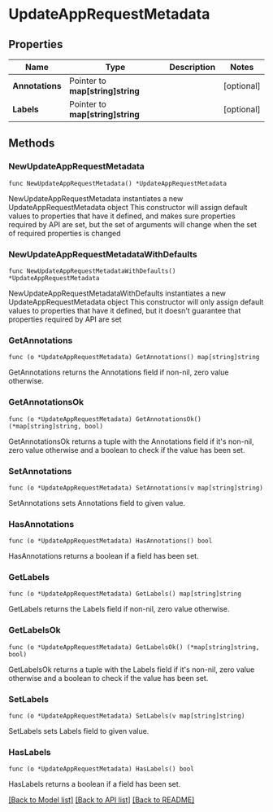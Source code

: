 # UpdateAppRequestMetadata

## Properties

Name | Type | Description | Notes
------------ | ------------- | ------------- | -------------
**Annotations** | Pointer to **map[string]string** |  | [optional] 
**Labels** | Pointer to **map[string]string** |  | [optional] 

## Methods

### NewUpdateAppRequestMetadata

`func NewUpdateAppRequestMetadata() *UpdateAppRequestMetadata`

NewUpdateAppRequestMetadata instantiates a new UpdateAppRequestMetadata object
This constructor will assign default values to properties that have it defined,
and makes sure properties required by API are set, but the set of arguments
will change when the set of required properties is changed

### NewUpdateAppRequestMetadataWithDefaults

`func NewUpdateAppRequestMetadataWithDefaults() *UpdateAppRequestMetadata`

NewUpdateAppRequestMetadataWithDefaults instantiates a new UpdateAppRequestMetadata object
This constructor will only assign default values to properties that have it defined,
but it doesn't guarantee that properties required by API are set

### GetAnnotations

`func (o *UpdateAppRequestMetadata) GetAnnotations() map[string]string`

GetAnnotations returns the Annotations field if non-nil, zero value otherwise.

### GetAnnotationsOk

`func (o *UpdateAppRequestMetadata) GetAnnotationsOk() (*map[string]string, bool)`

GetAnnotationsOk returns a tuple with the Annotations field if it's non-nil, zero value otherwise
and a boolean to check if the value has been set.

### SetAnnotations

`func (o *UpdateAppRequestMetadata) SetAnnotations(v map[string]string)`

SetAnnotations sets Annotations field to given value.

### HasAnnotations

`func (o *UpdateAppRequestMetadata) HasAnnotations() bool`

HasAnnotations returns a boolean if a field has been set.

### GetLabels

`func (o *UpdateAppRequestMetadata) GetLabels() map[string]string`

GetLabels returns the Labels field if non-nil, zero value otherwise.

### GetLabelsOk

`func (o *UpdateAppRequestMetadata) GetLabelsOk() (*map[string]string, bool)`

GetLabelsOk returns a tuple with the Labels field if it's non-nil, zero value otherwise
and a boolean to check if the value has been set.

### SetLabels

`func (o *UpdateAppRequestMetadata) SetLabels(v map[string]string)`

SetLabels sets Labels field to given value.

### HasLabels

`func (o *UpdateAppRequestMetadata) HasLabels() bool`

HasLabels returns a boolean if a field has been set.


[[Back to Model list]](../README.md#documentation-for-models) [[Back to API list]](../README.md#documentation-for-api-endpoints) [[Back to README]](../README.md)


